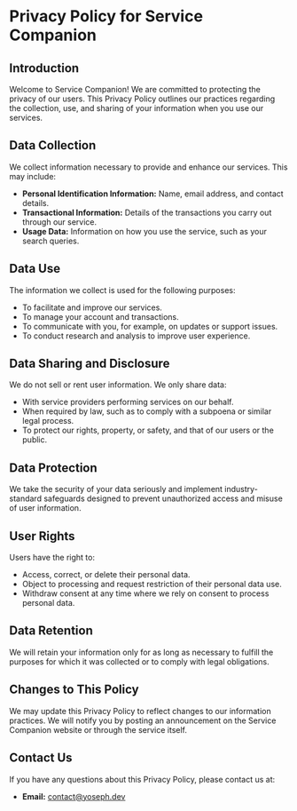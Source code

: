 # Privacy Policy for Service Companion

## Introduction
Welcome to Service Companion! We are committed to protecting the privacy of our users. This Privacy Policy outlines our practices regarding the collection, use, and sharing of your information when you use our services.

## Data Collection
We collect information necessary to provide and enhance our services. This may include:

- **Personal Identification Information:** Name, email address, and contact details.
- **Transactional Information:** Details of the transactions you carry out through our service.
- **Usage Data:** Information on how you use the service, such as your search queries.

## Data Use
The information we collect is used for the following purposes:

- To facilitate and improve our services.
- To manage your account and transactions.
- To communicate with you, for example, on updates or support issues.
- To conduct research and analysis to improve user experience.

## Data Sharing and Disclosure
We do not sell or rent user information. We only share data:

- With service providers performing services on our behalf.
- When required by law, such as to comply with a subpoena or similar legal process.
- To protect our rights, property, or safety, and that of our users or the public.

## Data Protection
We take the security of your data seriously and implement industry-standard safeguards designed to prevent unauthorized access and misuse of user information.

## User Rights
Users have the right to:

- Access, correct, or delete their personal data.
- Object to processing and request restriction of their personal data use.
- Withdraw consent at any time where we rely on consent to process personal data.

## Data Retention
We will retain your information only for as long as necessary to fulfill the purposes for which it was collected or to comply with legal obligations.

## Changes to This Policy
We may update this Privacy Policy to reflect changes to our information practices. We will notify you by posting an announcement on the Service Companion website or through the service itself.

## Contact Us
If you have any questions about this Privacy Policy, please contact us at:

- **Email:** [contact@yoseph.dev](mailto:contact@yoseph.dev)

